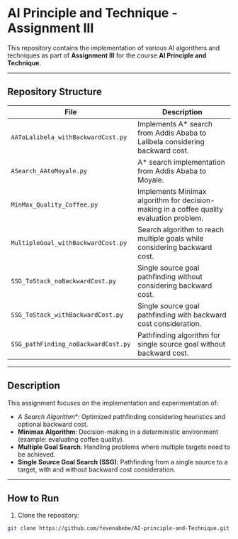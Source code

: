 # AI Principle and Technique - Assignment III

This repository contains the implementation of various AI algorithms and techniques as part of **Assignment III** for the course **AI Principle and Technique**.

---

## Repository Structure

| File | Description |
|------|-------------|
| `AAToLalibela_withBackwardCost.py` | Implements A* search from Addis Ababa to Lalibela considering backward cost. |
| `ASearch_AAtoMoyale.py` | A* search implementation from Addis Ababa to Moyale. |
| `MinMax_Quality_Coffee.py` | Implements Minimax algorithm for decision-making in a coffee quality evaluation problem. |
| `MultipleGoal_withBackwardCost.py` | Search algorithm to reach multiple goals while considering backward cost. |
| `SSG_ToStack_noBackwardCost.py` | Single source goal pathfinding without considering backward cost. |
| `SSG_ToStack_withBackwardCost.py` | Single source goal pathfinding with backward cost consideration. |
| `SSG_pathFinding_noBackwardCost.py` | Pathfinding algorithm for single source goal without backward cost. |

---

## Description

This assignment focuses on the implementation and experimentation of:

- **A* Search Algorithm**: Optimized pathfinding considering heuristics and optional backward cost.
- **Minimax Algorithm**: Decision-making in a deterministic environment (example: evaluating coffee quality).
- **Multiple Goal Search**: Handling problems where multiple targets need to be achieved.
- **Single Source Goal Search (SSG)**: Pathfinding from a single source to a target, with and without backward cost consideration.

---

## How to Run

1. Clone the repository:
```bash
git clone https://github.com/fevenabebe/AI-principle-and-Technique.git
